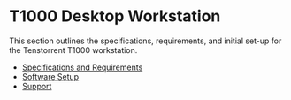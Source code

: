 # T1000 Desktop Workstation

This section outlines the specifications, requirements, and initial set-up for the Tenstorrent T1000 workstation.

- [Specifications and Requirements](./specifications.md)
- [Software Setup](./softwaresetup.md)
- [Support](./support.md)

